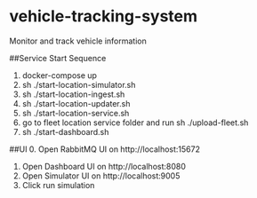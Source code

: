 # vehicle-tracking-system
Monitor and track vehicle information

##Service Start Sequence
1. docker-compose up
2. sh ./start-location-simulator.sh
3. sh ./start-location-ingest.sh
4. sh ./start-location-updater.sh
5. sh ./start-location-service.sh
6. go to fleet location service folder and run sh ./upload-fleet.sh
7. sh ./start-dashboard.sh

##UI
0. Open RabbitMQ UI on http://localhost:15672
1. Open Dashboard UI on http://localhost:8080
2. Open Simulator UI on http://localhost:9005
3. Click run simulation
